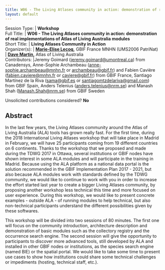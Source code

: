 ```yaml
---
title: W06 - The Living Atlases community in action: demonstration of real implementations of Atlas of Living Australia modules
layout: default
---
```



Session Type: | **Workshop**  
Full Title:   | **W06 - The Living Atlases community in action: demonstration of real implementations of Atlas of Living Australia modules**  
Short Title:  | **Living Atlases Community in Action**  
Organizer(s): | **[Marie-Elise Lecoq](mailto:melecoq@gbif.fr),** GBIF France MNHN (UMS2006 PatriNat)  
              | **[Dave Martin](mailto:David.Martin@csiro.au),** Atlas of Living Australia  
Contributors: |Jeremy Goimard (jeremy.goimard@umontreal.ca) from Canadensys, Anne-Sophie Archambeau (anne-sophie.archambeau@mnhn.fr or archambeau@gbif.fr) and Fabien Cavière (fabien.caviere@mnhn.fr or caviere@gbif.fr) from GBIF France, Santiago Martínez de la Riva (sama@gbif.es or santiagomtzdelariva@gmail.com) from GBIF Spain, Anders Telenius (anders.telenius@nrm.se) and Manash Shah (Manash.Shah@nrm.se) from GBIF Sweden  


Unsolicited contributions considered?  **No**  

<!--
**How many 80-minute sessions are you requesting?** 2
Technical Requirements: | No
-->  

## Abstract  

 In the last few years, the Living Atlases community around the Atlas of Living Australia (ALA) tools has grown really fast. For the first time, during the 2018 International Living Atlases workshop that will take place in Madrid in February, we will have 25 participants coming from 19 different countries on 6 continents. Thanks to the workshop that we proposed and made during the TDWG 2017 in Ottawa, several institutions or GBIF nodes have shown interest in some ALA modules and will participate in the training in Madrid.  Because using the ALA platform as a national data portal is the solution recommended in the GBIF Implementation Plan 2017 - 2021, but also because ALA modules work with standards defined by the TDWG community, we would like to continue to work with you in order to increase the effort started last year to create a bigger Living Atlases community, by proposing another workshop less technical this time and more focused on user experience.  During this workshop, we would like to present concrete examples - outside ALA - of running modules to help technical, but also non-technical participants understand the different possibilities given by these softwares.

 

This workshop will be divided into two sessions of 80 minutes. The first one will focus on the community introduction, architecture description and demonstration of basic modules such as the collectory registry and the occurrence search engine. The second session will give the opportunity to participants to discover more advanced tools, still developed by ALA and installed in other GBIF nodes or institutions, as the species search engine (named BIE) or the spatial portal. We would like to take some time to present use cases to show how institutions could share some technical challenges or impediments (hosting, technical staff, etc.).

